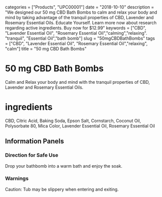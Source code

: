 categories = ["Products", "UPC00001"]
date = "2018-10-10"
description = "We designed our 50 mg CBD Bath Bombs to calm and relax your body and mind by taking advantage of the tranquil properties of CBD, Lavender and Rosemary Essential Oils. Educate Yourself. Learn more now about research regarding active ingredients. Buy now for $12.99"
keywords = ["CBD", "Lavender Essential Oil", "Rosemary Essential Oil","calming","relaxing". "tranquil", "Essential Oil","bath bomb"]
slug = "50mgCBDBathBombs"
tags = ["CBD", "Lavender Essential Oil", "Rosemary Essential Oil","relaxing", "calm"]
title = "50 mg CBD Bath Bombs"
# 50 mg CBD Bath Bombs
Calm and Relax your body and mind with the tranquil properties of CBD, Lavender and Rosemary Essential Oils.
# ingredients 
CBD, Citric Acid, Baking Soda, Epson Salt, Cornstarch, Coconut Oil, Polysorbate 80, Mica Color, Lavender Essential Oil, Rosemary Essential Oil
## Information Panels
### Direction for Safe Use
Drop your bathbomb into a warm bath and enjoy the soak.
### Warnings
 Caution: Tub may be slippery when entering and exiting.
